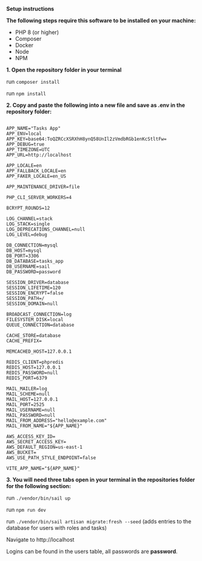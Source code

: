 **Setup instructions**

**The following steps require this software to be installed on your machine:**
- PHP 8 (or higher)
- Composer
- Docker
- Node
- NPM

**1. Open the repository folder in your terminal**

run `composer install`

run `npm install`

**2. Copy and paste the following into a new file and save as .env in the repository folder:**
##
    APP_NAME="Tasks App"
    APP_ENV=local
    APP_KEY=base64:ToQZRCcXSRXhH8ynQ58UnIl2zVmdbRGb1enKcStltFw=
    APP_DEBUG=true
    APP_TIMEZONE=UTC
    APP_URL=http://localhost

    APP_LOCALE=en
    APP_FALLBACK_LOCALE=en
    APP_FAKER_LOCALE=en_US

    APP_MAINTENANCE_DRIVER=file

    PHP_CLI_SERVER_WORKERS=4

    BCRYPT_ROUNDS=12

    LOG_CHANNEL=stack
    LOG_STACK=single
    LOG_DEPRECATIONS_CHANNEL=null
    LOG_LEVEL=debug

    DB_CONNECTION=mysql
    DB_HOST=mysql
    DB_PORT=3306
    DB_DATABASE=tasks_app
    DB_USERNAME=sail
    DB_PASSWORD=password

    SESSION_DRIVER=database
    SESSION_LIFETIME=120
    SESSION_ENCRYPT=false
    SESSION_PATH=/
    SESSION_DOMAIN=null

    BROADCAST_CONNECTION=log
    FILESYSTEM_DISK=local
    QUEUE_CONNECTION=database

    CACHE_STORE=database
    CACHE_PREFIX=

    MEMCACHED_HOST=127.0.0.1

    REDIS_CLIENT=phpredis
    REDIS_HOST=127.0.0.1
    REDIS_PASSWORD=null
    REDIS_PORT=6379

    MAIL_MAILER=log
    MAIL_SCHEME=null
    MAIL_HOST=127.0.0.1
    MAIL_PORT=2525
    MAIL_USERNAME=null
    MAIL_PASSWORD=null
    MAIL_FROM_ADDRESS="hello@example.com"
    MAIL_FROM_NAME="${APP_NAME}"

    AWS_ACCESS_KEY_ID=
    AWS_SECRET_ACCESS_KEY=
    AWS_DEFAULT_REGION=us-east-1
    AWS_BUCKET=
    AWS_USE_PATH_STYLE_ENDPOINT=false

    VITE_APP_NAME="${APP_NAME}"

**3. You will need three tabs open in your terminal in the repositories folder for the following section:**

run `./vendor/bin/sail up`

run `npm run dev`

run `./vendor/bin/sail artisan migrate:fresh --seed` (adds entries to the database for users with roles and tasks)

Navigate to http://localhost

Logins can be found in the users table, all passwords are **password**.

